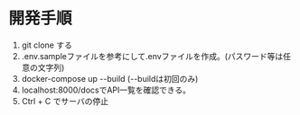 # 開発手順
1. git clone する
2. .env.sampleファイルを参考にして.envファイルを作成。(パスワード等は任意の文字列)
3. docker-compose up --build (--buildは初回のみ)
4. localhost:8000/docsでAPI一覧を確認できる。
5. Ctrl + C でサーバの停止